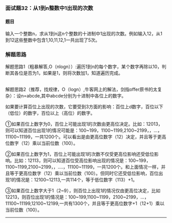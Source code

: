 ### 面试题32：从1到n整数中1出现的次数
#### 题目
输入一个整数n，求从1到n这n个整数的十进制中1出现的次数。例如输入12，从1到12这些整数中包含1,10,11,12,1一共出现了5次。<br/>

### 解题思路

解题思路1（粗暴解答,O（nlogn））:遍历1到n的每个数字，某个数字再除以10，判断其各位是否为1，如果是1，则将次数加1，知道遍历完成。<br/><br/>

解题思路2（推荐，找规律，O（logn）,牛客网上的解法，剑指offer原书的太复杂）：设n=abcde,其中abcde分别为十进制中各位上的数字。<br/>

如果要计算百位上出现的次数，它要受到3方面的影响：百位上d数字，百位以下（低位）的数字，百位以上（高位）的数字。<br/>

①如果百位上数字为0，百位上可能出现1的次数由更高位决定。比如：12013，则可以知道百位出现1的情况可能是：100~199，1100~1199,2100~2199，，...，11100~11199，一共1200个。可以看出是由更高位数字（12）决定，并且等于更高位数字（12）乘以当前位数（100）。<br/>

②如果百位上数字为1，百位上可能出现1的次数不仅受更高位影响还受低位影响。比如：12113，则可以知道百位受高位影响出现的情况是：100~199，1100~1199,2100~2199，，....，11100~11199，一共1200个。和上面情况一样，并且等于更高位数字（12）乘以当前位数（100）。但同时它还受低位影响，百位出现1的情况是：12100~12113,一共114个，等于低位数字（113）+1。<br/>

③如果百位上数字大于1（2~9），则百位上出现1的情况仅由更高位决定，比如12213，则百位出现1的情况是：100~199,1100~1199，2100~2199，...，11100~11199,12100~12199,一共有1300个，并且等于更高位数字+1（12+1）乘以当前位数（100）。<br/>

<hr/>

